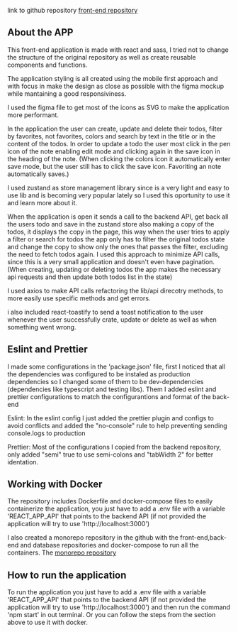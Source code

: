 link to github repository [front-end repository](https://github.com/KaduViana1/corelab-web)

## About the APP

This front-end application is made with react and sass, I tried not to change the structure of the original repository as well as create reusable components and functions.

The application styling is all created using the mobile first approach and with focus in make the design as close as possible with the figma mockup while mantaining a good responsiviness.

I used the figma file to get most of the icons as SVG to make the application more performant.

In the application the user can create, update and delete their todos, filter by favorites, not favorites, colors and search by text in the title or in the content of the todos.
In order to update a todo the user most click in the pen icon of the note enabling edit mode and clicking again in the save icon in the heading of the note. (When clicking the colors icon it automatically enter save mode, but the user still has to click the save icon. Favoriting an note automatically saves.)

I used zustand as store management library since is a very light and easy to use lib and is becoming very popular lately so I used this oportunity to use it and learn more about it.

When the application is open it sends a call to the backend API, get back all the users todo and save in the zustand store also making a copy of the todos, it displays the copy in the page, this way when the user tries to apply a filter or search for todos the app only has to filter the original todos state and change the copy to show only the ones that passes the filter, excluding the need to fetch todos again. I used this approach to minimize API calls, since this is a very small application and doesn't even have pagination.
(When creating, updating or deleting todos the app makes the necessary api requests and then update both todos list in the state)

I used axios to make API calls refactoring the lib/api direcotry methods, to more easily use specific methods and get errors.

i also included react-toastify to send a toast notification to the user whenever the user successfully crate, update or delete as well as when something went wrong.

## Eslint and Prettier

I made some configurations in the 'package.json' file, first I noticed that all the dependencies was configured to be instaled as production dependencies so I changed some of them to be dev-dependencies (dependencies like typescript and testing libs). Them I added eslint and prettier configurations to match the configurantions and format of the back-end

Eslint: In the eslint config I just added the prettier plugin and configs to avoid conflicts and added the "no-console" rule to help preventing sending console.logs to production

Prettier: Most of the configurations I copied from the backend repository, only added "semi" true to use semi-colons and "tabWidth 2" for better identation.

## Working with Docker

The repository includes Dockerfile and docker-compose files to easily containerize the application, you just have to add a .env file with a variable 'REACT_APP_API' that points to the backend API (if not provided the application will try to use 'http://localhost:3000')

I also created a monorepo repository in the github with the front-end,back-end and database repositories and docker-compose to run all the containers.
The [monorepo repository](https://github.com/KaduViana1/corelab-monorepo)

## How to run the application

To run the application you just have to add a .env file with a variable 'REACT_APP_API' that points to the backend API (if not provided the application will try to use 'http://localhost:3000') and then run the command 'npm start' in out terminal. Or you can follow the steps from the section above to use it with docker.
